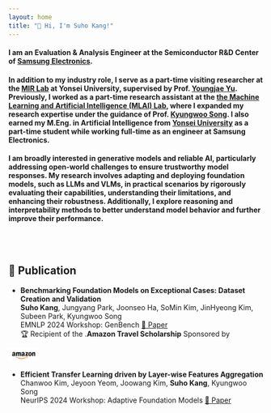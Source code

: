 ```yaml
---
layout: home
title: "👋 Hi, I'm Suho Kang!"
---
```


<link rel="stylesheet" href="/assets/css/custom.css">


#### I am an Evaluation & Analysis Engineer at the Semiconductor R&D Center of <span class="blue-text"><a href="https://semiconductor.samsung.com/">Samsung Electronics</a></span>.

#### In addition to my industry role, I serve as a part-time visiting researcher at the <span class="blue-text"><a href="https://mirlab.yonsei.ac.kr/">MIR Lab</a></span> at Yonsei University, supervised by Prof. <span class="blue-text"><a href="https://yj-yu.github.io/home/">Youngjae Yu</a></span>. Previously, I worked as a part-time research assistant at the <span class="blue-text"><a href="https://mlai.yonsei.ac.kr/home">the Machine Learning and Artificial Intelligence (MLAI) Lab</a></span>, where I expanded my research expertise under the guidance of Prof. <span class="blue-text"><a href="https://scholar.google.com/citations?hl=ko&user=HWxRii4AAAAJ&view_op=list_works&sortby=pubdate">Kyungwoo Song</a></span>. I also earned my M.Eng. in Artificial Intelligence from <span class="blue-text"><a href="https://www.yonsei.ac.kr/en_sc/index.jsp">Yonsei University</a></span> as a part-time student while working full-time as an engineer at Samsung Electronics.  

#### I am broadly interested in generative models and reliable AI, particularly addressing open-world challenges to ensure trustworthy model responses. My research involves adapting and deploying foundation models, such as LLMs and VLMs, in practical scenarios by rigorously evaluating their capabilities, understanding their limitations, and enhancing their robustness. Additionally, I explore reasoning and interpretability methods to better understand model behavior and further improve their performance.

<br><br>

## 🔭 Publication  
  * **Benchmarking Foundation Models on Exceptional Cases: Dataset Creation and Validation**  
  **Suho Kang**, Jungyang Park, Joonseo Ha, SoMin Kim, JinHyeong Kim, Subeen Park, Kyungwoo Song  
  EMNLP 2024 Workshop: GenBench [📄 Paper](https://arxiv.org/abs/2410.18001)  
  🏆 Recipient of the <span class="blue-text">.<strong>Amazon Travel Scholarship</strong></span> Sponsored by <span style="vertical-align:middle;">
  <img src="/assets/images/amazon-official-logo.png" alt="Amazon Logo" width="60px">
</span>

    
  * **Efficient Transfer Learning driven by Layer-wise Features Aggregation**  
  Chanwoo Kim, Jeyoon Yeom, Joowang Kim, **Suho Kang**, Kyungwoo Song  
  NeurIPS 2024 Workshop: Adaptive Foundation Models [📄 Paper](https://openreview.net/forum?id=Q0tfRYadhc#discussion)  
  